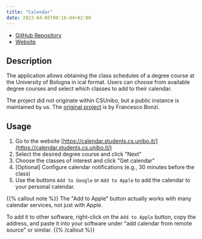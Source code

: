 ```yaml
---
title: "Calendar"
date: 2023-04-05T00:16:04+02:00
---
```


- [GitHub Repository](https://github.com/csunibo/UniboCalendar)
- [Website](https://calendar.students.cs.unibo.it/)

## Description

The application allows obtaining the class schedules of a degree course at the University of Bologna in ical format. Users can choose from available degree courses and select which classes to add to their calendar.

The project did not originate within CSUnibo, but a public instance is maintained by us. The [original project](https://github.com/FrancescoBonzi/UniboCalendar) is by Francesco Bonzi.

## Usage

1. Go to the website [https://calendar.students.cs.unibo.it/](https://calendar.students.cs.unibo.it/)
2. Select the desired degree course and click "Next"
3. Choose the classes of interest and click "Get calendar"
4. \[Optional\] Configure calendar notifications (e.g., 30 minutes before the class)
5. Use the buttons `Add to Google` or `Add to Apple` to add the calendar to your personal calendar.

{{% callout note %}}
The "Add to Apple" button actually works with many calendar services, not just with Apple.

To add it to other software, right-click on the `Add to Apple` button, copy the address, and paste it into your software under "add calendar from remote source" or similar.
{{% /callout %}}